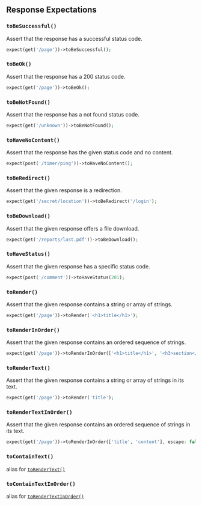 ## Response Expectations

### `toBeSuccessful()`

Assert that the response has a successful status code.

```php
expect(get('/page'))->toBeSuccessful();
 ```

### `toBeOk()`

Assert that the response has a 200 status code.

```php
expect(get('/page'))->toBeOk();
 ```

### `toBeNotFound()`

Assert that the response has a not found status code.

```php
expect(get('/unknown'))->toBeNotFound();
 ```

### `toHaveNoContent()`

Assert that the response has the given status code and no content.

```php
expect(post('/timer/ping'))->toHaveNoContent();
 ```

### `toBeRedirect()`

Assert that the given response is a redirection.

```php
expect(get('/secret/location'))->toBeRedirect('/login');
 ```

### `toBeDownload()`

Assert that the given response offers a file download.

```php
expect(get('/reports/last.pdf'))->toBeDownload();
 ```

### `toHaveStatus()`

Assert that the given response has a specific status code.

```php
expect(post('/comment'))->toHaveStatus(201);
 ```

### `toRender()`

Assert that the given response contains a string or array of strings.

```php
expect(get('/page'))->toRender('<h1>title</h1>');
 ```

### `toRenderInOrder()`

Assert that the given response contains an ordered sequence of strings.

```php
expect(get('/page'))->toRenderInOrder(['<h1>title</h1>', '<h3>section</h3>']);
 ```

### `toRenderText()`

Assert that the given response contains a string or array of strings in its text.

```php
expect(get('/page'))->toRender('title');
 ```

### `toRenderTextInOrder()`

Assert that the given response contains an ordered sequence of strings in its text.

```php
expect(get('/page'))->toRenderInOrder(['title', 'content'], escape: false);
 ```

### `toContainText()`

alias for [`toRenderText()`](#torendertext)

### `toContainTextInOrder()`

alias for [`toRenderTextInOrder()`](#torendertextinorder)

